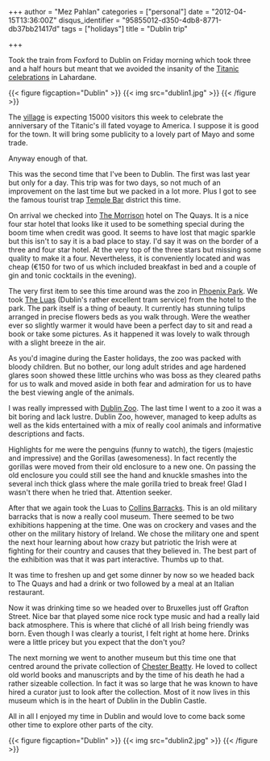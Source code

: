 +++
author = "Mez Pahlan"
categories = ["personal"]
date = "2012-04-15T13:36:00Z"
disqus_identifier = "95855012-d350-4db8-8771-db37bb21417d"
tags = ["holidays"]
title = "Dublin trip"

+++

Took the train from Foxford to Dublin on Friday morning which took three and a half hours but meant that we avoided the
insanity of the [Titanic celebrations](www.mayo-titanic.com) in Lahardane.

{{< figure figcaption="Dublin" >}}
    {{< img src="dublin1.jpg" >}}
{{< /figure >}}

<!--more-->

The [village](http://g.co/maps/55yh6) is expecting 15000 visitors this week to celebrate the anniversary of the
Titanic's ill fated voyage to America. I suppose it is good for the town. It will bring some publicity to a lovely part
of Mayo and some trade.

Anyway enough of that.

This was the second time that I've been to Dublin. The first was last year but only for a day. This trip was for two
days, so not much of an improvement on the last time but we packed in a lot more. Plus I got to see the famous tourist
trap [Temple Bar](http://en.wikipedia.org/wiki/Temple_Bar,_Dublin) district this time.

On arrival we checked into [The Morrison](http://www.morrisonhotel.ie/) hotel on The Quays. It is a nice four star hotel
that looks like it used to be something special during the boom time when credit was good. It seems to have lost that
magic sparkle but this isn't to say it is a bad place to stay. I'd say it was on the border of a three and four star
hotel. At the very top of the three stars but missing some quality to make it a four. Nevertheless, it is conveniently
located and was cheap (€150 for two of us which included breakfast in bed and a couple of gin and tonic cocktails in the
evening).

The very first item to see this time around was the zoo in [Phoenix Park](http://www.phoenixpark.ie/). We took [The
Luas](http://www.luas.ie/) (Dublin's rather excellent tram service) from the hotel to the park. The park itself is a
thing of beauty. It currently has stunning tulips arranged in precise flowers beds as you walk through. Were the weather
ever so slightly warmer it would have been a perfect day to sit and read a book or take some pictures. As it happened it
was lovely to walk through with a slight breeze in the air.

As you'd imagine during the Easter holidays, the zoo was packed with bloody children. But no bother, our long adult
strides and age hardened glares soon showed these little urchins who was boss as they cleared paths for us to walk and
moved aside in both fear and admiration for us to have the best viewing angle of the animals.

I was really impressed with [Dublin Zoo](http://www.dublinzoo.ie/). The last time I went to a zoo it was a bit boring
and lack lustre. Dublin Zoo, however, managed to keep adults as well as the kids entertained with a mix of really cool
animals and informative descriptions and facts.

Highlights for me were the penguins (funny to watch), the tigers (majestic and impressive) and the Gorillas
(awesomeness). In fact recently the gorillas were moved from their old enclosure to a new one. On passing the old
enclosure you could still see the hand and knuckle smashes into the several inch thick glass where the male gorilla
tried to break free! Glad I wasn't there when he tried that. Attention seeker.

After that we again took the Luas to [Collins Barracks](http://www.museum.ie/). This is an old military barracks that is
now a really cool museum. There seemed to be two exhibitions happening at the time. One was on crockery and vases and
the other on the military history of Ireland. We chose the military one and spent the next hour learning about how crazy
but patriotic the Irish were at fighting for their country and causes that they believed in. The best part of the
exhibition was that it was part interactive. Thumbs up to that.

It was time to freshen up and get some dinner by now so we headed back to The Quays and had a drink or two followed by a
meal at an Italian restaurant.

Now it was drinking time so we headed over to Bruxelles just off Grafton Street. Nice bar that played some nice rock
type music and had a really laid back atmosphere. This is where that cliché of all Irish being friendly was born. Even
though I was clearly a tourist, I felt right at home here. Drinks were a little pricey but you expect that the don't
you?

The next morning we went to another museum but this time one that centred around the private collection of [Chester
Beatty](http://www.cbl.ie/). He loved to collect old world books and manuscripts and by the time of his death he had a
rather sizeable collection. In fact it was so large that he was known to have hired a curator just to look after the
collection. Most of it now lives in this museum which is in the heart of Dublin in the Dublin Castle.

All in all I enjoyed my time in Dublin and would love to come back some other time to explore other parts of the city.

{{< figure figcaption="Dublin" >}}
    {{< img src="dublin2.jpg" >}}
{{< /figure >}}
